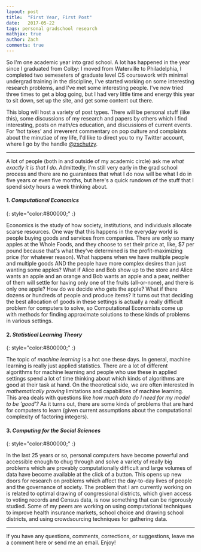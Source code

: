 ```yaml
---
layout: post
title:  "First Year, First Post"
date:   2017-05-22
tags: personal gradschool research
mathjax: true
author: Zach
comments: true
---
```

So I'm one academic year into grad school.  A lot has happened in the year since I graduated from Colby: I moved from Waterville to Philadelphia, I completed two semeseters of graduate level CS coursework with minimal undergrad training in the discipline, I've started working on some interesting research problems, and I've met some interesting people.  I've now tried three times to get a blog going, but I had very little time and energy this year to sit down, set up the site, and get some content out there.

This blog will host a variety of post types.  There will be personal stuff (like this), some discussions of my research and papers by others which I find interesting, posts on math/cs education, and discussions of current events.  For 'hot takes' and irreverent commentary on pop culture and complaints about the minutiae of my life, I'd like to direct you to my Twitter account, where I go by the handle [@zschutzy](https://twitter.com/zschutzy).


----


A lot of people (both in and outside of my academic circle) ask me *what exactly it is that I do*.  Admittedly, I'm still very early in the grad school process and there are no guarantees that what I do now will be what I do in five years or even five months, but here's a quick rundown of the stuff that I spend sixty hours a week thinking about.

#### 1. ***Computational Economics*** 
{: style="color:#800000;" :}

 Economics is the study of how society, institutions, and individuals allocate scarse resources.  One way that this happens in the everyday world is people buying goods and services from companies.  There are only so many apples at the Whole Foods, and they choose to set their price at, like, $7 per pound because that's what they've determined is the profit-maximizing price (for whatever reason).  What happens when we have multiple people and multiple goods AND the people have more complex desires than just wanting some apples?  What if Alice and Bob show up to the store and Alice wants an apple and an orange and Bob wants an apple and a pear, neither of them will settle for having only one of the fruits (all-or-none), and there is only one apple?  How do we decide who gets the apple?  What if there dozens or hundreds of people and produce items?  It turns out that deciding the best allocation of goods in these settings is actually a really difficult problem for computers to solve, so Computational Economists come up with methods for finding approximate solutions to these kinds of problems in various settings.

#### 2. ***Statistical Learning Theory*** 
{: style="color:#800000;" :}

 The topic of *machine learning* is a hot one these days.  In general, machine learning is really just applied statistics.  There are a lot of different algorithms for machine learning and people who use these in applied settings spend a lot of time thinking about which kinds of algorithms are good at their task at hand.  On the theoretical side, we are often interested in *mathematically proving* limitations and capabilities of machine learning.  This area deals with questions like *how much data do I need for my model to be 'good'?* As it turns out, there are some kinds of problems that are hard for computers to learn (given current assumptions about the computational complexity of factoring integers).

#### 3. ***Computing for the Social Sciences*** 
{: style="color:#800000;" :}

 In the last 25 years or so, personal computers have become powerful and accessible enough to chug through and solve a variety of really big problems which are provably computationally difficult and large volumes of data have become available at the click of a button.  This opens up new doors for research on problems which affect the day-to-day lives of people and the governance of society.  The problem that I am currently working on is related to optimal drawing of congressional districts, which given access to voting records and Census data, is now something that can be rigorously studied.  Some of my peers are working on using computational techniques to improve health insurance markets, school choice and drawing school districts, and using crowdsourcing techniques for gathering data.

----


If you have any questions, comments, corrections, or suggestions, leave me a comment here or send me an email.  Enjoy!
